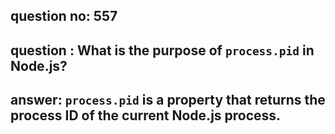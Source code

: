 
      
## question no: 557

## question : What is the purpose of `process.pid` in Node.js?

## answer: `process.pid` is a property that returns the process ID of the current Node.js process.
      